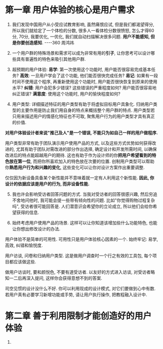 # 第一章 用户体验的核心是用户需求

1. 我们发现中国用户从小受应试教育影响, 虽然痛恨应试, 但是我们都渴望得分, 所以我们就给定了一个体检的分数, 很多人一看体检分数很愤怒, 怎么才得60分, 70分, 我要优化, 一优化, 我们就自动扫描解决很多问题. **用户不能感知, 但是你要创造感知**. ----360 周鸿祎

2. 一个用户群的特殊场景和需求可以成为非常有用的**引子**, 让你思考可以设计哪些具有普遍性的特色来吸引其他用户群.

3. 超预期的用户体验: 
    **易学**: 第一次使用这个功能时, 用户能否很容易完成基本任务?
    **高效**: 一旦用户学会了这个功能, 他们能否很快完成任务?
    **易记**: 如果有一段时间不使用这个程序, 再重新使用这个功能时, 用户能否很快恢复到原来的使用水平?
    **纠错**: 用户会犯多少错误? 这些错误的严重程度如何? 用户能否很容易地纠正错误? 
    **满意度**: 使用这个功能时, 用户的愉快程度如何? 

4. 用户类型: 详细描述特征的用户类型有助于将虚拟目标用户具象化. 归纳用户类型的主要作用是防止我们用自身的特点来概括整个用户群的特点. 用户类型若只用来描述用户的情感化特征也不可取, 聚焦用户行为的用户类型才具有真正的价值. 

**对用户体验设计者来说"推己及人"是一个错误, 不能只为如自己一样的用户做程序.**

用户类型非常有助于团队演示用户使用产品的方式, 以及这些方式优势如何获得改进的, 尤其有助于团队对需改进的部分作出选择, 确定设计和开发所需时间, 以确保改进后的特点能超越用户的期待. 这也有助于作为设计师的你**把用户希望看到的特色放在第一位**, 而把你所喜欢加入的特色放在次要的位置. 创制用户类型可以帮助你**熟悉用户行为和兴趣的变化**, 这些变化可以让你对设计方案作出重要调整. 

仅仅因为新设备具备某个新性能并不意味着就一定有人利用这个新性能. **因此, 你设计的依据应该是用户的行为, 而非设备性能.**

5. 我也许会影响受访者回答问题的方式. 当我对受访者的回答很感兴趣, 然后穷追不舍地问他时, 我可能会提一些带有倾向性的问题. 比如"你觉得购物过程复杂吗", 受访者很可能回答是. 人们潜意识会希望你的立论成立, 所以他们会给你希望获得的信息. 

6. 始终考虑用户使用产品的场景. 这样可以让你知道该增加些什么功能特色, 也能让你想出修改设计的办法. 

用户体验不是简单的可用性. 可用性只是用户体验核心因素的一个. 始终牢记: 易学, 高效, 纠错和愉悦度. 

用户访谈, 问卷和归纳用户类型. 这是做用户调查时一个行之有效的工具包, 每个项目都应该做这些. 

做用户访谈时, 要和颜悦色, 不要有道受访者. 以友好的方式进入访谈, 对受访者略知一二后再深入提问, 这样你会获得意想不到的答案. 

司空见惯的设计没什么不好. 你可以利用现成的设计模式, 对它们要做到心中有数. 若用户真有必要学习新增功能或手势, 请让用户执行操作, 把教程融入设计中. 


# 第二章 善于利用限制才能创造好的用户体验

1. 


